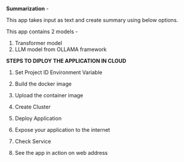 **Summarization** -

This app takes input as text and create summary using below options.

This app contains 2 models - 

1) Transformer model
2) LLM model from OLLAMA framework

**STEPS TO DIPLOY THE APPLICATION IN CLOUD**

1)  Set Project ID Environment Variable

2) Build the docker image

3) Upload the container image

4) Create Cluster

5) Deploy Application

6) Expose your application to the internet

7) Check Service

8) See the app in action on web address
